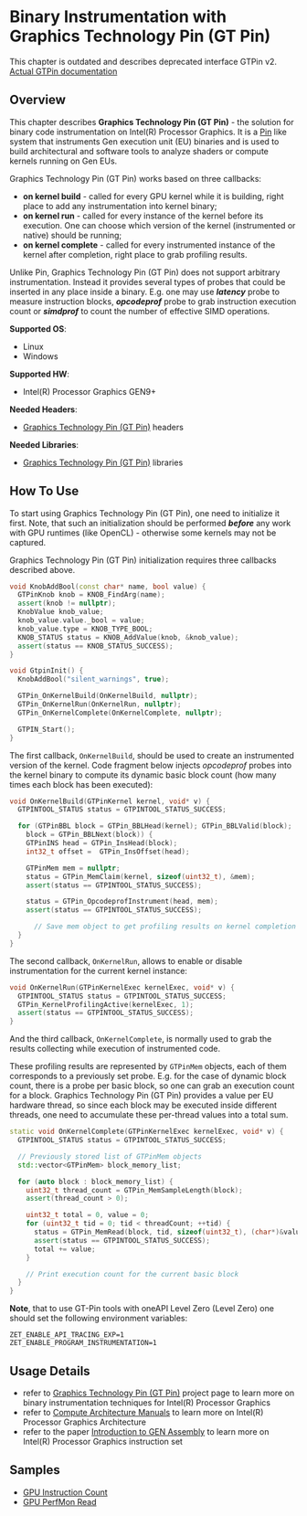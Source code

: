 # Binary Instrumentation with Graphics Technology Pin (GT Pin)

This chapter is outdated and describes deprecated interface GTPin v2. [Actual GTPin documentation](http://pin.iil.intel.com/pin/gtpin/Doxygen/html/)

## Overview
This chapter describes **Graphics Technology Pin (GT Pin)** -  the solution for binary code instrumentation on Intel(R) Processor Graphics. It is a [Pin](http://pintool.intel.com/) like system that instruments Gen execution unit (EU) binaries and is used to build architectural and software tools to analyze shaders or compute kernels running on Gen EUs.

Graphics Technology Pin (GT Pin) works based on three callbacks:
- **on kernel build** - called for every GPU kernel while it is building, right place to add any instrumentation into kernel binary;
- **on kernel run** - called for every instance of the kernel before its execution. One can choose which version of the kernel (instrumented or native) should be running;
- **on kernel complete** - called for every instrumented instance of the kernel after completion, right place to grab profiling results.

Unlike Pin, Graphics Technology Pin (GT Pin) does not support arbitrary instrumentation. Instead it provides several types of probes that could be inserted in any place inside a binary. E.g. one may use ***latency*** probe to measure instruction blocks, ***opcodeprof*** probe to grab instruction execution count or ***simdprof*** to count the number of effective SIMD operations.

**Supported OS**:
- Linux
- Windows

**Supported HW**:
- Intel(R) Processor Graphics GEN9+

**Needed Headers**:
- [Graphics Technology Pin (GT Pin)](https://software.intel.com/content/www/us/en/develop/articles/gtpin.html) headers

**Needed Libraries**:
- [Graphics Technology Pin (GT Pin)](https://software.intel.com/content/www/us/en/develop/articles/gtpin.html) libraries

## How To Use
To start using Graphics Technology Pin (GT Pin), one need to initialize it first. Note, that such an initialization should be performed ***before*** any work with GPU runtimes (like OpenCL) - otherwise some kernels may not be captured.

Graphics Technology Pin (GT Pin) initialization requires three callbacks described above.
```cpp
void KnobAddBool(const char* name, bool value) {
  GTPinKnob knob = KNOB_FindArg(name);
  assert(knob != nullptr);
  KnobValue knob_value;
  knob_value.value._bool = value;
  knob_value.type = KNOB_TYPE_BOOL;
  KNOB_STATUS status = KNOB_AddValue(knob, &knob_value);
  assert(status == KNOB_STATUS_SUCCESS);
}

void GtpinInit() {
  KnobAddBool("silent_warnings", true);

  GTPin_OnKernelBuild(OnKernelBuild, nullptr);
  GTPin_OnKernelRun(OnKernelRun, nullptr);
  GTPin_OnKernelComplete(OnKernelComplete, nullptr);

  GTPIN_Start();
}
```
The first callback, `OnKernelBuild`, should be used to create an instrumented version of the kernel. Code fragment below injects *opcodeprof* probes into the kernel binary to compute its dynamic basic block count (how many times each block has been executed):
```cpp
void OnKernelBuild(GTPinKernel kernel, void* v) {
  GTPINTOOL_STATUS status = GTPINTOOL_STATUS_SUCCESS;

  for (GTPinBBL block = GTPin_BBLHead(kernel); GTPin_BBLValid(block);
    block = GTPin_BBLNext(block)) {
    GTPinINS head = GTPin_InsHead(block);
    int32_t offset =  GTPin_InsOffset(head);

    GTPinMem mem = nullptr;
    status = GTPin_MemClaim(kernel, sizeof(uint32_t), &mem);
    assert(status == GTPINTOOL_STATUS_SUCCESS);

    status = GTPin_OpcodeprofInstrument(head, mem);
    assert(status == GTPINTOOL_STATUS_SUCCESS);

      // Save mem object to get profiling results on kernel completion
  }
}
```
The second callback, `OnKernelRun`, allows to enable or disable instrumentation for the current kernel instance:
```cpp
void OnKernelRun(GTPinKernelExec kernelExec, void* v) {
  GTPINTOOL_STATUS status = GTPINTOOL_STATUS_SUCCESS;
  GTPin_KernelProfilingActive(kernelExec, 1);
  assert(status == GTPINTOOL_STATUS_SUCCESS);
}
```
And the third callback, `OnKernelComplete`, is normally used to grab the results collecting while execution of instrumented code.

These profiling results are represented by `GTPinMem` objects, each of them corresponds to a previously set probe. E.g. for the case of dynamic block count, there is a probe per basic block, so one can grab an execution count for a block. Graphics Technology Pin (GT Pin) provides a value per EU hardware thread, so since each block may be executed inside different threads, one need to accumulate these per-thread values into a total sum.
```cpp
static void OnKernelComplete(GTPinKernelExec kernelExec, void* v) {
  GTPINTOOL_STATUS status = GTPINTOOL_STATUS_SUCCESS;

  // Previously stored list of GTPinMem objects
  std::vector<GTPinMem> block_memory_list;

  for (auto block : block_memory_list) {
    uint32_t thread_count = GTPin_MemSampleLength(block);
    assert(thread_count > 0);

    uint32_t total = 0, value = 0;
    for (uint32_t tid = 0; tid < threadCount; ++tid) {
      status = GTPin_MemRead(block, tid, sizeof(uint32_t), (char*)&value, nullptr);
      assert(status == GTPINTOOL_STATUS_SUCCESS);
      total += value;
    }

    // Print execution count for the current basic block
  }
}
```

**Note**, that to use GT-Pin tools with oneAPI Level Zero (Level Zero) one should set the following environment variables:
```
ZET_ENABLE_API_TRACING_EXP=1
ZET_ENABLE_PROGRAM_INSTRUMENTATION=1
```

## Usage Details
- refer to [Graphics Technology Pin (GT Pin)](https://software.intel.com/content/www/us/en/develop/articles/gtpin.html) project page to learn more on binary instrumentation techniques for Intel(R) Processor Graphics
- refer to
[Compute Architecture Manuals](https://software.intel.com/en-us/articles/intel-graphics-developers-guides) to learn more on Intel(R) Processor Graphics Architecture
- refer to the paper [Introduction to GEN Assembly](https://software.intel.com/en-us/articles/introduction-to-gen-assembly) to learn more on Intel(R) Processor Graphics instruction set

## Samples
- [GPU Instruction Count](../../samples/gpu_inst_count)
- [GPU PerfMon Read](../../samples/gpu_perfmon_read)
